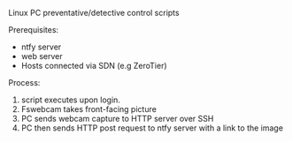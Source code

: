 Linux PC preventative/detective control scripts

Prerequisites:
- ntfy server
- web server
- Hosts connected via SDN (e.g ZeroTier)

Process:
1) script executes upon login. 
2) Fswebcam takes front-facing picture
3) PC sends webcam capture to HTTP server over SSH
4) PC then sends HTTP post request to ntfy server with a link to the image
